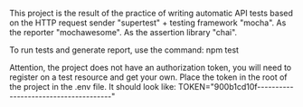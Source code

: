 This project is the result of the practice of writing automatic API tests based on the HTTP request sender "supertest" + testing framework "mocha". As the reporter  "mochawesome". As the assertion library "chai". 

To run tests and generate report, use the command:
        npm test

Attention, the project does not have an authorization token, you will need to register on a test resource and get your own.
Place the token in the root of the project in the .env file. It should look like:
        TOKEN="900b1cd10f--------------------------------------"